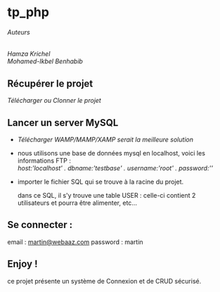 # tp_php

###### Auteurs

_Hamza Krichel_  
_Mohamed-Ikbel Benhabib_  

## Récupérer le projet

_Télécharger ou Clonner le projet_

## Lancer un server MySQL

- _Télécharger WAMP/MAMP/XAMP serait la meilleure solution_

- nous utilisons une base de données mysql en localhost, voici les informations FTP :  
  _host:'localhost' . dbname:'testbase' . username:'root' . password:''_

- importer le fichier SQL qui se trouve à la racine du projet.

  dans ce SQL, il s'y trouve une table USER :
    celle-ci contient 2 utilisateurs et pourra être alimenter, etc...
    
## Se connecter :

email : martin@webaaz.com
password : martin

## Enjoy !

ce projet présente un système de Connexion et de CRUD sécurisé.


